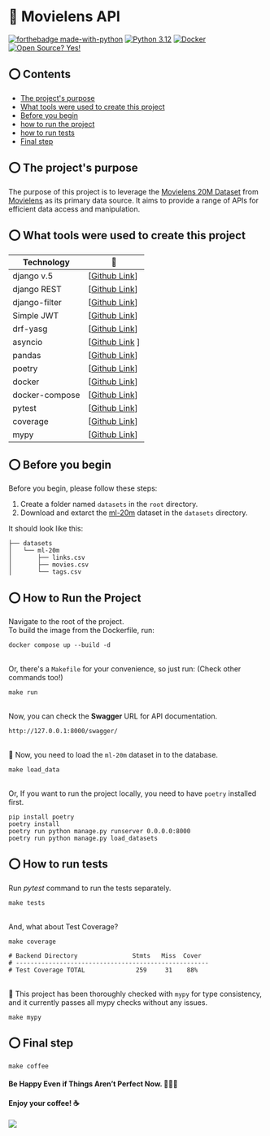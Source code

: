 # 🤖 Movielens API
[![forthebadge made-with-python](https://forthebadge.com/images/badges/made-with-python.svg)](https://www.python.org/)
[![Python 3.12](https://img.shields.io/badge/python-3.12-blue.svg)](https://www.python.org/downloads/release/python-390/) [![Docker](https://badgen.net/badge/icon/docker?icon=docker&label)](https://https://docker.com/) [![Open Source? Yes!](https://badgen.net/badge/Open%20Source%20%3F/Yes%21/blue?icon=github)](https://github.com/Naereen/badges/)


## ⭕ Contents
- [The project's purpose](#-the-project's-purpose)
- [What tools were used to create this project](#-what-tools-were-used-to-create-this-project)
- [Before you begin](#-before-you-begin)
- [how to run the project](#-how-to-run-the-project)
- [how to run tests](#-how-to-run-tests)
- [Final step](#-final-step)


## ⭕ The project's purpose
The purpose of this project is to leverage the [Movielens 20M Dataset](https://files.grouplens.org/datasets/movielens/ml-20m-README.html) from [Movielens](https://grouplens.org/datasets/movielens/) as its primary data source. It aims to provide a range of APIs for efficient data access and manipulation.


## ⭕ What tools were used to create this project
| Technology         |    🔗             |
| -----------------  | ----------------- |
| django v.5         | [[Github Link](https://github.com/django/django)] |
| django REST        | [[Github Link](https://github.com/encode/django-rest-framework)] |
| django-filter         | [[Github Link](https://github.com/carltongibson/django-filter)] |
| Simple JWT         | [[Github Link](https://github.com/jazzband/djangorestframework-simplejwt)] |
| drf-yasg           | [[Github Link](https://github.com/axnsan12/drf-yasg/tree/db42d356fb419a8fc334f2e369c1b721f27fc0b9)] |
| asyncio            | [[Github Link](https://github.com/python/cpython/blob/main/Doc/library/asyncio.rst) ] |
| pandas         | [[Github Link](https://github.com/pandas-dev/pandas)] |
| poetry             | [[Github Link](https://github.com/python-poetry/poetry)] |
| docker             | [[Github Link](https://github.com/docker-library/python)] |
| docker-compose     | [[Github Link](https://github.com/docker/compose)] |
| pytest             | [[Github Link](https://github.com/pytest-dev/pytest)] |
| coverage           | [[Github Link](https://github.com/nedbat/coveragepy?tab=readme-ov-file)] |
| mypy               | [[Github Link](https://github.com/python/mypy)] |


## ⭕ Before you begin
Before you begin, please follow these steps:

1. Create a folder named `datasets` in the `root` directory.
2. Download and extarct the [ml-20m](https://files.grouplens.org/datasets/movielens/ml-25m.zip) dataset in the `datasets` directory.

It should look like this:
```
├── datasets
│   └── ml-20m
│       ├── links.csv
│       ├── movies.csv
│       └── tags.csv
```

## ⭕ How to Run the Project
Navigate to the root of the project. <br>
To build the image from the Dockerfile, run:
```commandline
docker compose up --build -d
```

<br>Or, there's a `Makefile` for your convenience, so just run: (Check other commands too!)
```commandline
make run
```

<br>Now, you can check the **Swagger** URL for API documentation.
```commandline
http://127.0.0.1:8000/swagger/
```

<br>🌟 Now, you need to load the `ml-20m` dataset in to the database.
```commandline
make load_data
```

<br>Or, If you want to run the project locally, you need to have `poetry` installed first.
```commandline
pip install poetry
poetry install
poetry run python manage.py runserver 0.0.0.0:8000
poetry run python manage.py load_datasets
```

## ⭕ How to run tests
Run _pytest_ command to run the tests separately.<br>
```commandline
make tests
```

<br>And, what about Test Coverage?
```commandline
make coverage

# Backend Directory               Stmts   Miss  Cover
# -----------------------------------------------------
# Test Coverage TOTAL              259     31    88%
```

<br>🌟 This project has been thoroughly checked with `mypy` for type consistency, and it currently passes all mypy checks without any issues.
```commandline
make mypy
```

## ⭕ Final step
```commandline
make coffee
```
#### Be Happy Even if Things Aren’t Perfect Now. 🎉🎉🎉
#### Enjoy your coffee! ☕

![](https://i1.wp.com/justmaths.co.uk/wp-content/uploads/2016/10/celebration-gif.gif)

